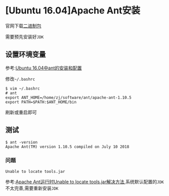 
# [Ubuntu 16.04]Apache Ant安装

官网下载[二进制包](http://ant.apache.org/bindownload.cgi)

需要预先安装好`JDK`

## 设置环境变量

参考:[Ubuntu 16.04中ant的安装和配置](https://blog.csdn.net/weiganliu/article/details/83089602)

修改`~/.bashrc`

    $ vim ~/.bashrc
    # ant
    export ANT_HOME=/home/zj/software/ant/apache-ant-1.10.5
    export PATH=$PATH:$ANT_HOME/bin

刷新或重启即可

## 测试

    $ ant -version
    Apache Ant(TM) version 1.10.5 compiled on July 10 2018

### 问题

    Unable to locate tools.jar

参考:[Apache Ant运行时Unable to locate tools.jar解决方法](https://blog.csdn.net/xifeijian/article/details/8836438),系统默认配置的`JDK`不太完善,需要重新安装`JDK`